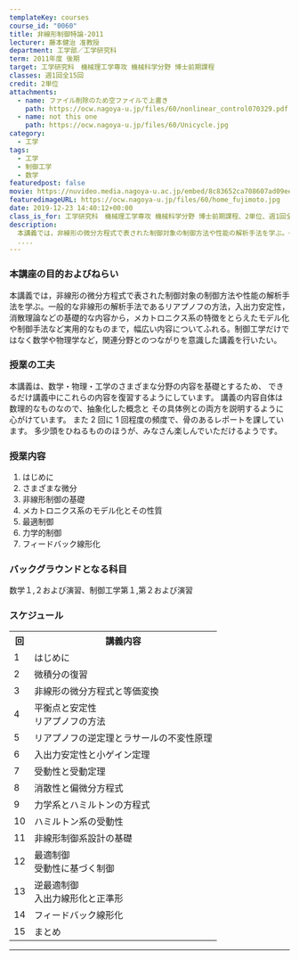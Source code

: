 ```yaml
---
templateKey: courses
course_id: "0060"
title: 非線形制御特論-2011
lecturer: 藤本健治 准教授
department: 工学部／工学研究科
term: 2011年度 後期
target: 工学研究科　機械理工学専攻 機械科学分野 博士前期課程
classes: 週1回全15回
credit: 2単位
attachments:
  - name: ファイル削除のため空ファイルで上書き
    path: https://ocw.nagoya-u.jp/files/60/nonlinear_control070329.pdf
  - name: not this one
    path: https://ocw.nagoya-u.jp/files/60/Unicycle.jpg
category:
  - 工学
tags:
  - 工学
  - 制御工学
  - 数学
featuredpost: false
movie: https://nuvideo.media.nagoya-u.ac.jp/embed/8c83652ca708607ad09eeddcd6b6cf0f19052905
featuredimageURL: https://ocw.nagoya-u.jp/files/60/home_fujimoto.jpg
date: 2019-12-23 14:40:12+00:00
class_is_for: 工学研究科　機械理工学専攻 機械科学分野 博士前期課程、2単位、週1回全15回
description:
  本講義では，非線形の微分方程式で表された制御対象の制御方法や性能の解析手法を学ぶ。一般的な非線形の解析手法であるリアプノフの方法，入出力安定性，消散理論などの基礎的な内容から，メカトロニクス系の特徴をとらえたモデル化や制御手法など実用的なものまで，幅広い内容についてふれる。制御工学だけではなく数学や物理学など，関連分野とのつながりを意識した講義を行いたい。
  ....
---
```


### 本講座の目的およびねらい

本講義では，非線形の微分方程式で表された制御対象の制御方法や性能の解析手法を学ぶ。一般的な非線形の解析手法であるリアプノフの方法，入出力安定性，消散理論などの基礎的な内容から，メカトロニクス系の特徴をとらえたモデル化や制御手法など実用的なものまで，幅広い内容についてふれる。制御工学だけではなく数学や物理学など，関連分野とのつながりを意識した講義を行いたい。

### 授業の工夫

本講義は、数学・物理・工学のさまざまな分野の内容を基礎とするため、 できるだけ講義中にこれらの内容を復習するようにしています。 講義の内容自体は数理的なものなので、抽象化した概念と その具体例との両方を説明するように心がけています。 また 2 回に 1 回程度の頻度で、骨のあるレポートを課しています。 多少頭をひねるもののほうが、みなさん楽しんでいただけるようです。

### 授業内容

1. はじめに
2. さまざまな微分
3. 非線形制御の基礎
4. メカトロニクス系のモデル化とその性質
5. 最適制御
6. 力学的制御
7. フィードバック線形化

### バックグラウンドとなる科目

数学１,２および演習、制御工学第１,第２および演習

<h3>スケジュール</h3>
<table class="basic" width="455">
<tr>
<th width="20" class="center">回</th>
<th class="center">講義内容</th>
</tr>
<tr>
<td class="center">1</td>
<td>
はじめに
</td>
</tr>
<tr>
<td class="center">2</td>
<td>
微積分の復習
</td>
</tr>
<tr>
<td class="center">3</td>
<td>
非線形の微分方程式と等価変換
</td>
</tr>
<tr>
<td class="center">4</td>
<td>
平衡点と安定性<br>
リアプノフの方法
</td>
</tr>
<tr>
<td class="center">5</td>
<td>
リアプノフの逆定理とラサールの不変性原理
</td>
</tr>
<tr>
<td class="center">6</td>
<td>
入出力安定性と小ゲイン定理
</td>
</tr>
<tr>
<td class="center">7</td>
<td>
受動性と受動定理
</td>
</tr>
<tr>
<td class="center">8</td>
<td>
消散性と偏微分方程式
</td>
</tr>
<tr>
<td class="center">9</td>
<td>
力学系とハミルトンの方程式
</td>
</tr>
<tr>
<td class="center">10</td>
<td>
ハミルトン系の受動性
</td>
</tr>
<tr>
<td class="center">11</td>
<td>
非線形制御系設計の基礎
</td>
</tr>
<tr>
<td class="center">12</td>
<td>
最適制御<br>
受動性に基づく制御
</td>
</tr>
<tr>
<td class="center">13</td>
<td>
逆最適制御<br>
入出力線形化と正準形
</td>
</tr>
<tr>
<td class="center">14</td>
<td>
フィードバック線形化
</td>
</tr>
<tr>
<td class="center">15</td>
<td>
まとめ
</td>
</tr>
</table>

---

